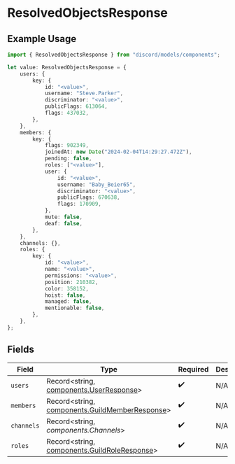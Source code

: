 # ResolvedObjectsResponse

## Example Usage

```typescript
import { ResolvedObjectsResponse } from "discord/models/components";

let value: ResolvedObjectsResponse = {
    users: {
        key: {
            id: "<value>",
            username: "Steve.Parker",
            discriminator: "<value>",
            publicFlags: 613064,
            flags: 437032,
        },
    },
    members: {
        key: {
            flags: 902349,
            joinedAt: new Date("2024-02-04T14:29:27.472Z"),
            pending: false,
            roles: ["<value>"],
            user: {
                id: "<value>",
                username: "Baby_Beier65",
                discriminator: "<value>",
                publicFlags: 670638,
                flags: 170909,
            },
            mute: false,
            deaf: false,
        },
    },
    channels: {},
    roles: {
        key: {
            id: "<value>",
            name: "<value>",
            permissions: "<value>",
            position: 210382,
            color: 358152,
            hoist: false,
            managed: false,
            mentionable: false,
        },
    },
};
```

## Fields

| Field                                                                                            | Type                                                                                             | Required                                                                                         | Description                                                                                      |
| ------------------------------------------------------------------------------------------------ | ------------------------------------------------------------------------------------------------ | ------------------------------------------------------------------------------------------------ | ------------------------------------------------------------------------------------------------ |
| `users`                                                                                          | Record<string, [components.UserResponse](../../models/components/userresponse.md)>               | :heavy_check_mark:                                                                               | N/A                                                                                              |
| `members`                                                                                        | Record<string, [components.GuildMemberResponse](../../models/components/guildmemberresponse.md)> | :heavy_check_mark:                                                                               | N/A                                                                                              |
| `channels`                                                                                       | Record<string, *components.Channels*>                                                            | :heavy_check_mark:                                                                               | N/A                                                                                              |
| `roles`                                                                                          | Record<string, [components.GuildRoleResponse](../../models/components/guildroleresponse.md)>     | :heavy_check_mark:                                                                               | N/A                                                                                              |